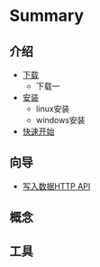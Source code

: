 # Summary

## 介绍

* [下载](README.md)
  * 下载一
* [安装](chapter1.md)
  * linux安装
  * windows安装
* [快速开始](jie-shao.md)

## 向导

* [写入数据HTTP API](xiang-dao/xie-ru-shu-ru-http-api.md)

## 概念

## 工具


